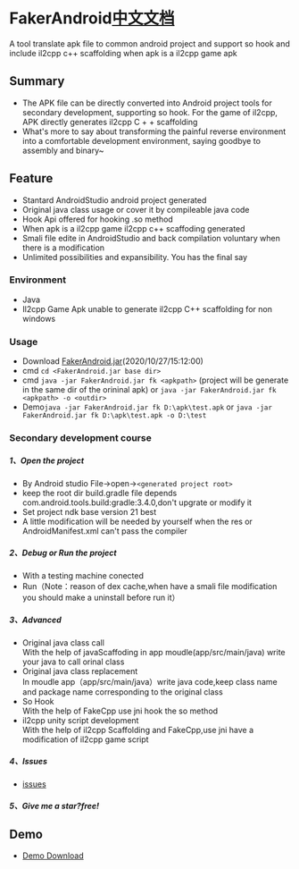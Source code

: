 # FakerAndroid[中文文档](https://github.com/Efaker/FakerAndroid/blob/main/CHINESE.md)
A tool translate apk file to common android project and support so hook and include il2cpp c++ scaffolding when apk is a il2cpp game apk

## Summary
- The APK file can be directly converted into Android project tools for secondary development, supporting so hook. For the game of il2cpp, APK directly generates il2cpp C + + scaffolding
- What's more to say about transforming the painful reverse environment into a comfortable development environment, saying goodbye to assembly and binary~ 
## Feature
- Stantard AndroidStudio android project generated
- Original java class usage or cover it by compileable java code
- Hook Api offered for hooking .so method 
- When apk is a il2cpp game il2cpp c++ scaffoding generated
- Smali file edite in AndroidStudio and back compilation voluntary when there is a modification 
- Unlimited possibilities and expansibility. You has the final say
### Environment
- Java
- Il2cpp Game Apk unable to generate il2cpp C++ scaffolding for non windows
### Usage
- Download [FakerAndroid.jar](https://github.com/Efaker/FakerAndroid/releases/tag/0.0.1)(2020/10/27/15:12:00)
- cmd ```cd <FakerAndroid.jar base dir>``` 
- cmd ```java -jar FakerAndroid.jar fk <apkpath>``` (project will be generate in the same dir of the orininal apk) or ```java -jar FakerAndroid.jar fk <apkpath> -o <outdir>```
- Demo```java -jar FakerAndroid.jar fk D:\apk\test.apk``` or ```java -jar FakerAndroid.jar fk D:\apk\test.apk -o D:\test```
### Secondary development course

##### 1、Open the project
- By Android studio File->open->```<generated project root>```
- keep the root dir build.gradle file depends com.android.tools.build:gradle:3.4.0,don't upgrate or modify it
- Set project ndk base version 21 best
- A little modification will be needed by yourself when the res or AndroidManifest.xml can't pass the compiler 
##### 2、Debug or Run the project
- With a testing machine conected
- Run（Note：reason of dex cache,when have a smali file modification you should make a uninstall before run it）
##### 3、Advanced
- Original java class call  
  With the help of javaScaffoding in app moudle(app/src/main/java) write your java to call orinal class  
- Original java class replacement      
  In moudle app（app/src/main/java）write java code,keep class name and package name corresponding to the original class   
- So Hook  
  With the help of FakeCpp use jni hook the so method
- il2cpp unity script development  
  With the help of il2cpp Scaffolding and FakeCpp,use jni have a modification of il2cpp game script
##### 4、Issues
- [issues](https://github.com/Efaker/FakerAndroid/issues)
##### 5、Give me a star?free!           

## Demo
- [Demo Download](https://github.com/Efaker/FakerAndroid-Demos/releases/tag/BasicDemo1)








        
        
        
        
        
      
                
 








